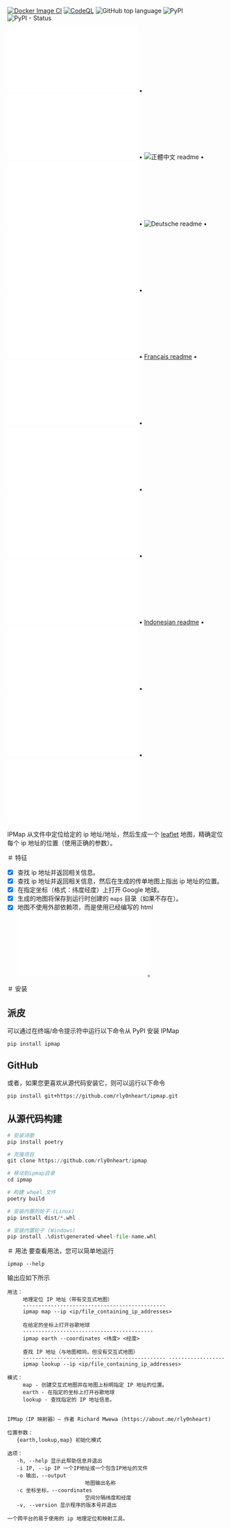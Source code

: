 [![Docker Image CI](https://github.com/rly0nheart/ipmap/actions/workflows/docker-image.yml/badge.svg)](https://github.com/rly0nheart/ipmap/actions/workflows/docker-image.yml)
[![CodeQL](https://github.com/rly0nheart/ipmap/actions/workflows/codeql.yml/badge.svg)](https://github.com/rly0nheart/ipmap/actions/workflows/codeql.yml)
![GitHub top language](https://img.shields.io/github/languages/top/rly0nheart/ipmap?logo=github)
![PyPI](https://img.shields.io/pypi/v/ipmap?label=Latest%20Release&logo=pypi)
![PyPI - Status](https://img.shields.io/pypi/status/ipmap?label=Status&logo=pypi)

![English readme](README.md) • ![简体中文 readme](README_zh-CH.md) • ![正體中文 readme](README_zh-TW) • ![Lengua española readme](README_es.md) • ![Deutsche readme](README_de,md) • ![Svenska readme](README_sv.md) • ![한국어 readme](README_kr.md) • [Français readme](README_fr.md) • ![हिन्दी readme](README_hi.md) • ![Português readme](README_pt.md) • ![Italian readme](README_it.md)
 • ![Русский readme](README_ru.md) • [Indonesian readme](README_id.md) • ![فارسی readme](README_fa.md) • ![Türkçe readme](README_tr.md) • ![Polskie readme](README_pl.md)
 

IPMap 从文件中定位给定的 ip 地址/地址，然后生成一个 [leaflet](https://github.com/leaflet/leaflet) 地图，精确定位每个 ip 地址的位置（使用正确的参数）。

＃ 特征
- [x] 查找 ip 地址并返回相关信息。
- [x] 查找 ip 地址并返回相关信息，然后在生成的传单地图上指出 ip 地址的位置。
- [x] 在指定坐标（格式：纬度经度）上打开 Google 地球。
- [x] 生成的地图将保存到运行时创建的 `maps` 目录（如果不存在）。
- [x] 地图不使用外部依赖项，而是使用已经编写的 html ![地图模板](ipmap/data/templates/map.html)。

＃ 安装
## 派皮
可以通过在终端/命令提示符中运行以下命令从 PyPI 安装 IPMap
```
pip install ipmap
```
## GitHub
或者，如果您更喜欢从源代码安装它，则可以运行以下命令
```
pip install git+https://github.com/rly0nheart/ipmap.git
```
## 从源代码构建
```Python
# 安装诗歌
pip install poetry

# 克隆项目
git clone https://github.com/rly0nheart/ipmap

# 移动到ipmap目录
cd ipmap

# 构建 wheel 文件
poetry build

# 安装内置的轮子 (Linux)
pip install dist/*.whl

# 安装内置轮子 (Windows)
pip install .\dist\generated-wheel-file-name.whl
```

＃ 用法
要查看用法，您可以简单地运行
```
ipmap --help
```
输出应如下所示
```
用法：
     地理定位 IP 地址（带有交互式地图）
     ----------------------------------------------
     ipmap map --ip <ip/file_containing_ip_addresses>

     在给定的坐标上打开谷歌地球
     ------------------------------------------
     ipmap earth --coordinates <纬度> <经度>

     查找 IP 地址（与地图相同，但没有交互式地图）
     ---------------------------------------------- ------------------
     ipmap lookup --ip <ip/file_containing_ip_addresses>

模式：
     map - 创建交互式地图并在地图上标明指定 IP 地址的位置。
     earth - 在指定的坐标上打开谷歌地球
     lookup - 查找指定的 IP 地址信息。
    

IPMap（IP 映射器）— 作者 Richard Mwewa (https://about.me/rly0nheart)

位置参数：
   {earth,lookup,map} 初始化模式

选项：
   -h, --help 显示此帮助信息并退出
   -i IP, --ip IP 一个IP地址或一个包含IP地址的文件
   -o 输出，--output
                         地图输出名称
   -c 坐标坐标，--coordinates
                         空间分隔纬度和经度
   -v, --version 显示程序的版本号并退出

一个跨平台的易于使用的 ip 地理定位和映射工具。
```
